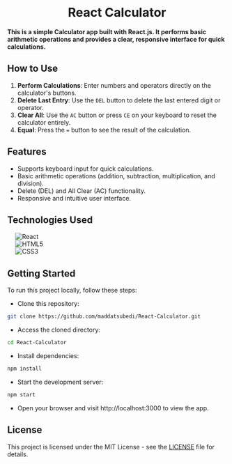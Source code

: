 <br>
<h1 align="center">
<span> React Calculator </span>
</h1>

**This is a simple Calculator app built with React.js. It performs basic arithmetic operations and provides a clear, responsive interface for quick calculations.**


## How to Use
1. **Perform Calculations**: Enter numbers and operators directly on the calculator's buttons.
2. **Delete Last Entry**: Use the `DEL` button to delete the last entered digit or operator.
3. **Clear All**: Use the `AC` button or press `CE` on your keyboard to reset the calculator entirely.
4. **Equal**: Press the `=` button to see the result of the calculation.

## Features

- Supports keyboard input for quick calculations.
- Basic arithmetic operations (addition, subtraction, multiplication, and division).
- Delete (DEL) and All Clear (AC) functionality.
- Responsive and intuitive user interface.

## Technologies Used

&emsp; ![React](https://img.shields.io/badge/react.js-%23563D7C.svg?style=for-the-badge&logo=react&logoColor=white)
<br>
&emsp; ![HTML5](https://img.shields.io/badge/html5-%23E34F26.svg?style=for-the-badge&logo=html5&logoColor=white)
<br>
&emsp; ![CSS3](https://img.shields.io/badge/css3-%231572B6.svg?style=for-the-badge&logo=css3&logoColor=white)

## Getting Started

To run this project locally, follow these steps:

- Clone this repository:
```bash
git clone https://github.com/maddatsubedi/React-Calculator.git
```

- Access the cloned directory:
```bash
cd React-Calculator
```

- Install dependencies:
```bash
npm install
```

- Start the development server:
```bash
npm start
```

- Open your browser and visit http://localhost:3000 to view the app.



## License

This project is licensed under the MIT License - see the [LICENSE](LICENSE) file for details.
